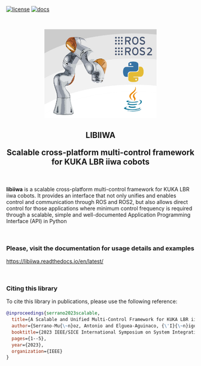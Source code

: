 [![license](https://img.shields.io/github/license/Toni-SM/libiiwa)](https://github.com/Toni-SM/libiiwa)
[![docs](https://readthedocs.org/projects/libiiwa/badge/?version=latest)](https://libiiwa.readthedocs.io/en/latest/?badge=latest)

<br>
<p align="center">
  <img width="300rem" src="https://raw.githubusercontent.com/Toni-SM/libiiwa/main/docs/source/_static/data/libiiwa.png">
</p>
<h2 align="center" style="border-bottom: 0 !important;">
    <p><strong>LIBIIWA</strong></p>
    <p>Scalable cross-platform multi-control framework for KUKA LBR iiwa cobots</p>
</h2>
<br>

**libiiwa** is a scalable cross-platform multi-control framework for KUKA LBR iiwa cobots. It provides an interface that not only unifies and enables control and communication through ROS and ROS2, but also allows direct control for those applications where minimum control frequency is required through a scalable, simple and well-documented Application Programming Interface (API) in Python

<br>

### Please, visit the documentation for usage details and examples

https://libiiwa.readthedocs.io/en/latest/

<br>

### Citing this library

To cite this library in publications, please use the following reference:

```bibtex
@inproceedings{serrano2023scalable,
  title={A Scalable and Unified Multi-Control Framework for KUKA LBR iiwa Collaborative Robots},
  author={Serrano-Mu{\~n}oz, Antonio and Elguea-Aguinaco, {\'I}{\~n}igo and Chrysostomou, Dimitris and B{\o}gh, Simon and Arana-Arexolaleiba, Nestor},
  booktitle={2023 IEEE/SICE International Symposium on System Integration (SII)},
  pages={1--5},
  year={2023},
  organization={IEEE}
}
```
